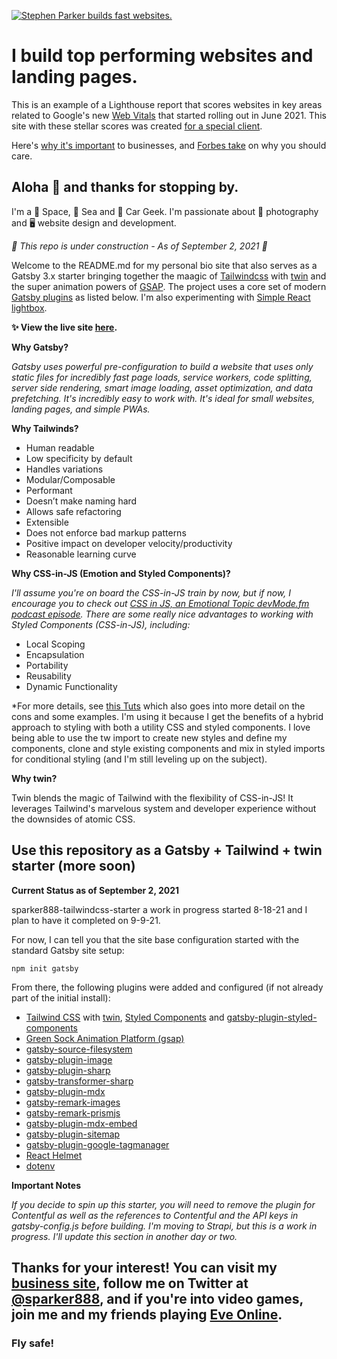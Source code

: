 [![Stephen Parker builds fast websites.](https://res.cloudinary.com/gravital-digital/image/upload/v1629435211/lighthouse-performance_szftjp.png)](https://www.linkedin.com/in/sparker888/)

# I build top performing websites and landing pages.

This is an example of a Lighthouse report that scores websites in key areas related to Google's new [Web Vitals](https://support.google.com/webmasters/answer/9205520?hl=en) that started rolling out in June 2021. This site with these stellar scores was created [for a special client](https://www.benevolentseniorservices.com).

Here's [why it's important](https://gravitaldigital.com/blog/googles-biggest-algorithm-change-goes-live-in-june/) to businesses, and [Forbes take](https://www.forbes.com/sites/forbesagencycouncil/2021/07/08/what-are-googles-new-core-web-vitals--why-should-your-business-care-about-them/?sh=5f8fc4f85989) on why you should care.

## Aloha 🤙 and thanks for stopping by.

I'm a 🚀 Space, 🐬 Sea and 🚗 Car Geek. I'm passionate about 📸 photography and 🖥️ website design and development.

*🚧 This repo is under construction - As of September 2, 2021 🚧*

Welcome to the README.md for my personal bio site that also serves as a Gatsby 3.x starter bringing together the maagic of [Tailwindcss](https://tailwindcss.com/) with [twin](https://github.com/ben-rogerson/twin.macro) and the super animation powers of [GSAP](https://greensock.com/). The project uses a core set of modern [Gatsby plugins](https://www.gatsbyjs.com/plugins) as listed below. I'm also experimenting with [Simple React lightbox](https://simple-react-lightbox.dev/).

**✨ View the live site [here](https://sparker888tailwindstarter.gatsbyjs.io/).**

**Why Gatsby?**

*Gatsby uses powerful pre-configuration to build a website that uses only static files for incredibly fast page loads, service workers, code splitting, server side rendering, smart image loading, asset optimization, and data prefetching. It's incredibly easy to work with. It's ideal for small websites, landing pages, and simple PWAs.*

**Why Tailwinds?**

* Human readable
* Low specificity by default
* Handles variations
* Modular/Composable
* Performant
* Doesn’t make naming hard
* Allows safe refactoring
* Extensible
* Does not enforce bad markup patterns
* Positive impact on developer velocity/productivity
* Reasonable learning curve

**Why CSS-in-JS (Emotion and Styled Components)?**

*I'll assume you're on board the CSS-in-JS train by now, but if now, I encourage you to check out [CSS in JS, an Emotional Topic devMode.fm podcast episode](https://devmode.fm/episodes/css-in-js-an-emotional-topic). There are some really nice advantages to working with Styled Components (CSS-in-JS), including:*

* Local Scoping
* Encapsulation
* Portability
* Reusability
* Dynamic Functionality

*For more details, see [this Tuts](https://webdesign.tutsplus.com/articles/an-introduction-to-css-in-js-examples-pros-and-cons--cms-33574) which also goes into more detail on the cons and some examples. I'm using it because I get the benefits of a hybrid approach to styling with both a utility CSS and styled components. I love being able to use the tw import to create new styles and define my components, clone and style existing components and mix in styled imports for conditional styling (and I'm still leveling up on the subject).

**Why twin?**

Twin blends the magic of Tailwind with the flexibility of CSS-in-JS! It leverages Tailwind's marvelous system and developer experience without the downsides of atomic CSS.

## Use this repository as a Gatsby + Tailwind + twin starter (more soon)

**Current Status as of September 2, 2021** 

sparker888-tailwindcss-starter a work in progress started 8-18-21 and I plan to have it completed on 9-9-21.

For now, I can tell you that the site base configuration started with the standard Gatsby site setup:

`npm init gatsby`

From there, the following plugins were added and configured (if not already part of the initial install):

- [Tailwind CSS](https://tailwindcss.com/) with [twin](https://github.com/ben-rogerson/twin.examples/tree/master/gatsby-styled-components), [Styled Components](https://github.com/ben-rogerson/twin.examples/tree/master/gatsby-styled-components) and [gatsby-plugin-styled-components](https://www.gatsbyjs.com/plugins/gatsby-plugin-styled-components/)
- [Green Sock Animation Platform (gsap)](https://greensock.com/blog/learning/react/)
- [gatsby-source-filesystem](https://www.gatsbyjs.com/plugins/gatsby-source-filesystem)
- [gatsby-plugin-image](https://www.gatsbyjs.com/plugins/gatsby-plugin-image)
- [gatsby-plugin-sharp](https://www.gatsbyjs.com/plugins/gatsby-plugin-sharp)
- [gatsby-transformer-sharp](https://www.gatsbyjs.com/plugins/gatsby-transformer-shar)
- [gatsby-plugin-mdx](https://www.gatsbyjs.com/plugins/gatsby-plugin-mdx)
- [gatsby-remark-images](https://www.gatsbyjs.com/plugins/gatsby-remark-images/)
- [gatsby-remark-prismjs](https://www.gatsbyjs.com/plugins/gatsby-remark-prismjs/)
- [gatsby-plugin-mdx-embed](https://www.gatsbyjs.com/plugins/gatsby-plugin-mdx-embed/)
- [gatsby-plugin-sitemap](https://www.gatsbyjs.com/plugins/gatsby-plugin-sitemap)
- [gatsby-plugin-google-tagmanager](https://www.gatsbyjs.com/plugins/gatsby-plugin-google-tagmanager)
- [React Helmet](https://www.gatsbyjs.com/plugins/gatsby-plugin-react-helmet)
- [dotenv](https://www.npmjs.com/package/dotenv)

**Important Notes**

*If you decide to spin up this starter, you will need to remove the plugin for Contentful as well as the references to Contentful and the API keys in gatsby-config.js before building. I'm moving to Strapi, but this is a work in progress. I'll update this section in another day or two.*
## Thanks for your interest! You can visit my [business site](https://www.gravitaldigital.com), follow me on Twitter at [@sparker888](https://www.twitter.com/sparker888), and if you're into video games, join me and my friends playing [Eve Online](https://www.eveonline.com/signup?invc=bed0f5cf-ea4b-4c92-9128-b76165d69757).

### Fly safe!
